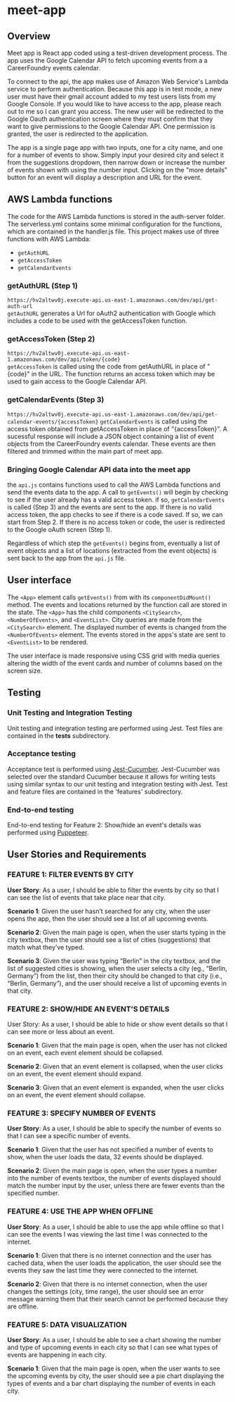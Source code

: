 # meet-app
## Overview
Meet app is React app coded using a test-driven development process. The app uses the Google Calendar API to fetch upcoming events from a a CareerFoundry events calendar.  

To connect to the api, the app makes use of Amazon Web Service's Lambda service to perform authentication. Because this app is in test mode, a new user must have their gmail account added to my test users lists from my Google Console. If you would like to have access to the app, please reach out to me so I can grant you access. The new user will be redirected to the Google Oauth authentication screen where they must confirm that they want to give permissions to the Google Calendar API. One permission is granted, the user is redirected to the application.

The app is a single page app with two inputs, one for a city name, and one for a number of events to show. Simply input your desired city and select it from the suggestions dropdown, then narrow down or increase the number of events shown with using the number input. Clicking on the "more details" button for an event will display a description and URL for the event.

## AWS Lambda functions
The code for the AWS Lambda functions is stored in the auth-server folder. The serverless.yml contains some minimal configuration for the functions, which are contained in the handler.js file. This project makes use of three functions with AWS Lambda:
- `getAuthURL`
- `getAccessToken`
- `getCalendarEvents`

### getAuthURL (Step 1)
`https://hv2altwv0j.execute-api.us-east-1.amazonaws.com/dev/api/get-auth-url`  
`getAuthURL` generates a Url for oAuth2 authentication with Google which includes a code to be used with the getAccessToken function.

### getAccessToken (Step 2)
`https://hv2altwv0j.execute-api.us-east-1.amazonaws.com/dev/api/token/{code}`  
`getAccessToken` is called using the code from getAuthURL in place of "{code}" in the URL. The function returns an access token which may be used to gain access to the Google Calendar API.

### getCalendarEvents (Step 3)
`https://hv2altwv0j.execute-api.us-east-1.amazonaws.com/dev/api/get-calendar-events/{accessToken}`
`getCalendarEvents` is called using the access token obtained from getAccessToken in place of "{accessToken}". A sucessful response will include a JSON object containing a list of event objects from the CareerFoundry events calendar. These events are then filtered and trimmed within the main part of meet app.

### Bringing Google Calendar API data into the meet app
the `api.js` contains functions used to call the AWS Lambda functions and send the events data to the app. A call to `getEvents()` will begin by checking to see if the user already has a valid access token. if so, `getCalendarEvents` is called (Step 3) and the events are sent to the app. If there is no valid access token, the app checks to see if there is a code saved. If so, we can start from Step 2. If there is no access token or code, the user is redirected to the Google oAuth screen (Step 1).  

Regardless of which step the `getEvents()` begins from, eventually a list of event objects and a list of locations (extracted from the event objects) is sent back to the app from the `api.js` file.

## User interface
The `<App>` element calls `getEvents()` from with its `componentDidMount()` method. The events and locations returned by the function call are stored in the state. The `<App>` has the child components `<CitySearch>`, `<NumberOfEvents>`, and `<EventList>`. City queries are made from the `<CitySearch>` element. The displayed number of events is changed from the `<NumberOfEvents>` element. The events stored in the apps's state are sent to `<EventList>` to be rendered.

The user interface is made responsive using CSS grid with media queries altering the width of the event cards and number of columns based on the screen size.

## Testing
### Unit Testing and Integration Testing
Unit testing and integration testing are performed using Jest. Test files are contained in the __tests__ subdirectory. 
### Acceptance testing
Acceptance test is performed using [Jest-Cucumber](https://www.npmjs.com/package/jest-cucumber). Jest-Cucumber was selected over the standard Cucumber because it allows for writing tests using similar syntax to our unit testing and integration testing with Jest. Test and feature files are contained in the 'features' subdirectory.

### End-to-end testing
End-to-end testing for Feature 2: Show/hide an event's details was performed using [Puppeteer](https://github.com/puppeteer/puppeteer#usage).

## User Stories and Requirements
### FEATURE 1: FILTER EVENTS BY CITY
**User Story**: As a user, I should be able to filter the events by city so that I can see the list of events that take place near that city.  

**Scenario 1**: Given the user hasn’t searched for any city, when the user opens the app, then the user should see a list of all upcoming events. 

**Scenario 2**: Given the main page is open, when the user starts typing in the city textbox, then the user should see a list of cities (suggestions) that match what they’ve typed.  

**Scenario 3**: Given the user was typing “Berlin” in the city textbox, and the list of suggested cities is showing, when the user selects a city (eg., “Berlin, Germany”) from the list, then their city should be changed to that city (i.e., “Berlin, Germany”), and the user should receive a list of upcoming events in that city.  

### FEATURE 2: SHOW/HIDE AN EVENT’S DETAILS
User Story: As a user, I should be able to hide or show event details so that I can see more or less about an event.  

**Scenario 1**: Given that the main page is open, when the user has not clicked on an event, each event element should be collapsed.  

**Scenario 2**: Given that an event element is collapsed, when the user clicks on an event, the event element should expand.  

**Scenario 3**: Given that an event element is expanded, when the user clicks on an event, the event element should collapse.  

### FEATURE 3: SPECIFY NUMBER OF EVENTS
**User Story**: As a user, I should be able to specify the number of events so that I can see a specific number of events.

**Scenario 1**: Given that the user has not specified a number of events to show, when the user loads the data, 32 events should be displayed.

**Scenario 2**: Given the main page is open, when the user types a number into the number of events textbox, the number of events displayed should match the number input by the user, unless there are fewer events than the specified number.

### FEATURE 4: USE THE APP WHEN OFFLINE
**User Story**: As a user, I should be able to use the app while offline so that I can see the events I was viewing the last time I was connected to the internet.

**Scenario 1**: Given that there is no internet connection and the user has cached data, when the user loads the application, the user should see the events they saw the last time they were connected to the internet.

**Scenario 2**: Given that there is no internet connection, when the user changes the settings (city, time range), the user should see an error message warning them that their search cannot be performed because they are offline.

### FEATURE 5: DATA VISUALIZATION
**User Story**: As a user, I should be able to see a chart showing the number and type of upcoming events in each city so that I can see what types of events are happening in each city.

**Scenario 1**: Given that the main page is open, when the user wants to see the upcoming events by city, the user should see a pie chart displaying the types of events and a bar chart displaying the number of events in each city.
